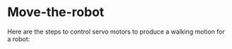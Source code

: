 # Move-the-robot
Here are the steps to control servo motors to produce a walking motion for a robot:

